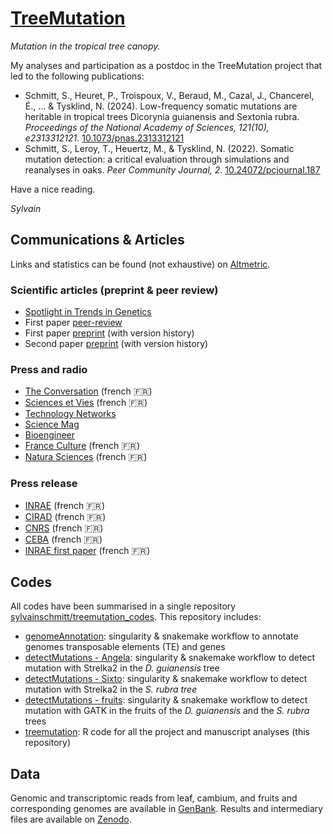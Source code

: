 # [TreeMutation](https://sylvainschmitt.github.io/treemutation/)

*Mutation in the tropical tree canopy.*

My analyses and participation as a postdoc in the TreeMutation project that led to the following publications:

* Schmitt, S., Heuret, P., Troispoux, V., Beraud, M., Cazal, J., Chancerel, É., ... & Tysklind, N. (2024). Low-frequency somatic mutations are heritable in tropical trees Dicorynia guianensis and Sextonia rubra. *Proceedings of the National Academy of Sciences, 121(10), e2313312121*. [10.1073/pnas.2313312121](https://www.pnas.org/doi/10.1073/pnas.2313312121)
* Schmitt, S., Leroy, T., Heuertz, M., & Tysklind, N. (2022). Somatic mutation detection: a critical evaluation through simulations and reanalyses in oaks. *Peer Community Journal, 2*. [10.24072/pcjournal.187](https://peercommunityjournal.org/articles/10.24072/pcjournal.187/)

Have a nice reading.

*Sylvain*

## Communications & Articles

Links and statistics can be found (not exhaustive) on [Altmetric](https://pnas.altmetric.com/details/160139468/news).

### Scientific articles (preprint & peer review)

* [Spotlight in Trends in Genetics](https://www.cell.com/trends/genetics/pdf/S0168-9525(24)00107-0.pdf)
* First paper [peer-review](https://genomics.peercommunityin.org/articles/rec?id=163)
* First paper [preprint](https://genomics.peercommunityin.org/articles/rec?id=163) (with version history)
* Second paper [preprint](https://www.biorxiv.org/content/10.1101/2023.06.05.543657v2) (with version history)

### Press and radio

* [The Conversation](https://theconversation.com/une-nouvelle-etude-decortique-lorigine-des-mutations-genetiques-224662) (french 🇫🇷)
* [Sciences et Vies](https://www.science-et-vie.com/nature-et-environnement/une-nouvelle-etude-decortique-lorigine-des-mutations-genetiques-127937.html) (french 🇫🇷)
* [Technology Networks](http://ct.moreover.com/?a=53221502429&p=1pl&v=1&x=yIzK9TJuu8AhEC_X4YZfHQ)
* [Science Mag](https://scienmag.com/unveiling-rare-diversity-the-origin-of-heritable-mutations-in-trees/)
* [Bioengineer](https://bioengineer.org/unveiling-rare-diversity-the-origin-of-heritable-mutations-in-trees/)
* [France Culture](https://www.radiofrance.fr/franceculture/podcasts/avec-sciences/les-ultraviolets-ne-guident-pas-l-evolution-des-arbres-3680252?fbclid=IwAR0IuauO716i1yCCTJC60_w-0An-WE2-BAw9MfZPIRPPxviOM-aSHCyjCc8) (french 🇫🇷)
* [Natura Sciences](https://www.natura-sciences.com/comprendre/mutations-arbres-consequences-adaptation-climat.html) (french 🇫🇷)

### Press release

* [INRAE](https://www.inrae.fr/actualites/silence-ca-mute-origine-mutations-heritables-arbres-0) (french 🇫🇷)
* [CIRAD](https://www.cirad.fr/espace-presse/communiques-de-presse/2024/origine-des-mutations-heritables-des-arbres) (french 🇫🇷)
* [CNRS](https://www.cnrs.fr/fr/presse/silence-ca-mute-origine-des-mutations-heritables-des-arbres) (french 🇫🇷)
* [CEBA](https://www.labex-ceba.fr/assets/treemutation-publication-des-resultats-du-projet-strategique-ceba/) (french 🇫🇷)
* [INRAE first paper](https://www.inrae.fr/en/news/detecting-tree-mutations-using-method-developed-medical-science) (french 🇫🇷)

## Codes

All codes have been summarised in a single repository [sylvainschmitt/treemutation_codes](https://github.com/sylvainschmitt/treemutation_codes/tree/v0.1.0).
This repository includes:

* [genomeAnnotation](https://github.com/sylvainschmitt/genomeAnnotation/tree/c0493f536ab7d6915d9eed68a4288dc98a34112d): singularity & snakemake workflow to annotate genomes transposable elements (TE) and genes
* [detectMutations - Angela](https://github.com/sylvainschmitt/detectMutations/tree/622498154103daccd6795b55362c1d88ca546303): singularity & snakemake workflow to detect mutation with Strelka2 in the *D. guianensis* tree
* [detectMutations - Sixto](https://github.com/sylvainschmitt/detectMutations/tree/797b07d0757d77347ad9eca11532dab87baa2922): singularity & snakemake workflow to detect mutation with Strelka2 in the *S. rubra tree*
* [detectMutations - fruits](https://github.com/sylvainschmitt/detectMutations/tree/252323eab5fbf994e09e11579338d462b2b5c707): singularity & snakemake workflow to detect mutation with GATK in the fruits of the *D. guianensis* and the *S. rubra* trees
* [treemutation](https://github.com/sylvainschmitt/treemutation/tree/fc6a2eeef7b2bb1d178ebfbf3a79652ca13fb9df): R code for all the project and manuscript analyses (this repository)

## Data

Genomic and transcriptomic reads from leaf, cambium, and fruits and corresponding genomes are available in [GenBank](https://dataview.ncbi.nlm.nih.gov/object/PRJNA823677).
Results and intermediary files are available on [Zenodo](https://zenodo.org/records/10089692).
